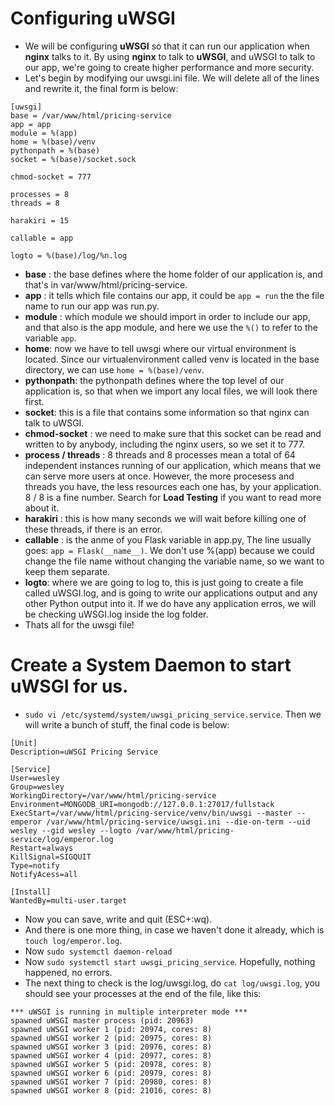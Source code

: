 # Configuring uWSGI
* We will be configuring **uWSGI** so that it can run our application when **nginx** talks to it. By using **nginx** to talk to **uWSGI**, and uWSGI to talk to our app, we're going to create higher performance and more security.
* Let's begin by modifying our uwsgi.ini file. We will delete all of the lines and rewrite it, the final form is below:
```
[uwsgi]
base = /var/www/html/pricing-service
app = app
module = %(app)
home = %(base)/venv
pythonpath = %(base)
socket = %(base)/socket.sock

chmod-socket = 777

processes = 8
threads = 8

harakiri = 15

callable = app

logto = %(base)/log/%n.log
```
* **base** : the base defines where the home folder of our application is, and that's in var/www/html/pricing-service.
* **app** : it tells which file contains our app, it could be ```app = run``` the the file name to run our app was run.py.
* **module** : which module we should import in order to include our app, and that also is the app module, and here we use the ```%()``` to refer to the variable ```app```.
* **home**: now we have to tell uwsgi where our virtual environment is located. Since our virtualenvironment called venv is located in the base directory, we can use ```home = %(base)/venv```.
* **pythonpath**: the pythonpath defines where the top level of our application is, so that when we import any local files, we will look there first.
* **socket**: this is a file that contains some information so that nginx can talk to uWSGI.
* **chmod-socket** : we need to make sure that this socket can be read and written to by anybody, including the nginx users, so we set it to 777.
* **process / threads** : 8 threads and 8 processes mean a total of 64 independent instances running of our application, which means that we can serve more users at once. However, the more procesess and threads you have, the less resources each one has, by your application. 8 / 8 is a fine number. Search for **Load Testing** if you want to read more about it.
* **harakiri** : this is how many seconds we will wait before killing one of these threads, if there is an error.
* **callable** : is the anme of you Flask variable in app.py, The line usually goes: ```app = Flask(__name__)```. We don't use %(app) because we could change the file name without changing the variable name, so we want to keep them separate.
* **logto**: where we are going to log to, this is just going to create a file called uWSGI.log, and is going to write our applications output and any other Python output into it. If we do have any application erros, we will be checking uWSGI.log inside the log folder.
* Thats all for the uwsgi file!
# Create a System Daemon to start  uWSGI for us.
* ```sudo vi /etc/systemd/system/uwsgi_pricing_service.service```. Then we will write a bunch of stuff, the final code is below:
```
[Unit]
Description=uWSGI Pricing Service

[Service]
User=wesley
Group=wesley
WorkingDirectory=/var/www/html/pricing-service
Environment=MONGODB_URI=mongodb://127.0.0.1:27017/fullstack
ExecStart=/var/www/html/pricing-service/venv/bin/uwsgi --master --emperor /var/www/html/pricing-service/uwsgi.ini --die-on-term --uid wesley --gid wesley --logto /var/www/html/pricing-service/log/emperor.log
Restart=always
KillSignal=SIGQUIT
Type=notify
NotifyAcess=all

[Install]
WantedBy=multi-user.target
```
* Now you can save, write and quit (ESC+:wq).
* And there is one more thing, in case we haven't done it already, which is ```touch log/emperor.log```.
* Now ```sudo systemctl daemon-reload```
* Now ```sudo systemctl start uwsgi_pricing_service```. Hopefully, nothing happened, no errors.
* The next thing to check is the log/uwsgi.log, do ```cat log/uwsgi.log```, you should see your processes at the end of the file, like this:
```
*** uWSGI is running in multiple interpreter mode ***
spawned uWSGI master process (pid: 20963)
spawned uWSGI worker 1 (pid: 20974, cores: 8)
spawned uWSGI worker 2 (pid: 20975, cores: 8)
spawned uWSGI worker 3 (pid: 20976, cores: 8)
spawned uWSGI worker 4 (pid: 20977, cores: 8)
spawned uWSGI worker 5 (pid: 20978, cores: 8)
spawned uWSGI worker 6 (pid: 20979, cores: 8)
spawned uWSGI worker 7 (pid: 20980, cores: 8)
spawned uWSGI worker 8 (pid: 21016, cores: 8)
```
